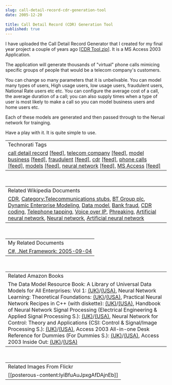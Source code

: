 ```yaml
---
slug: call-detail-record-cdr-generation-tool
date: 2005-12-20
 
title: Call Detail Record (CDR) Generation Tool
published: true
---
```

I have uploaded the Call Detail Record Generator that I created for my final year project a couple of years ago [<a href="http://www.kinlan.co.uk/finalyearproject/CDR%20Tool.zip">CDR Tool.zip</a>].  It is a MS Access 2003 Application.<p />The application will generate thousands of "virtual" phone calls mimicing specific groups of people that would be a telecom company's customers.<p />You can change so many parameters that it is unbelivable.  You can model many types of users,  High usage users, low usage users, fraudulent users, National Rate users etc etc.   You can configure the average cost of a call, the average duration of a call; you can also supply times when a type of user is most likely to make a call so you can model business users and home users etc.<p />Each of these models are generated and then passed through to the Nerual network for trainging.<p />Have a play with it.  It is quite simple to use.<p /><table class="TechnoratiHead TagHeader">
<tr><td>Technorati Tags</td></tr>
<tr class="Technorati"><td>
<a href="http://www.kinlan.co.uk/tag/call%20detail%20record" class="Tag" rel="tag">call detail record</a> <a href="http://feeds.technorati.com/feed/posts/tag/call%20detail%20record" class="Tag">[feed]</a>, <a href="http://www.kinlan.co.uk/tag/telecom%20company" class="Tag" rel="tag">telecom company</a> <a href="http://feeds.technorati.com/feed/posts/tag/telecom%20company" class="Tag">[feed]</a>, <a href="http://www.kinlan.co.uk/tag/model%20business" class="Tag" rel="tag">model business</a> <a href="http://feeds.technorati.com/feed/posts/tag/model%20business" class="Tag">[feed]</a>, <a href="http://www.kinlan.co.uk/tag/fraudulent" class="Tag" rel="tag">fraudulent</a> <a href="http://feeds.technorati.com/feed/posts/tag/fraudulent" class="Tag">[feed]</a>, <a href="http://www.kinlan.co.uk/tag/cdr" class="Tag" rel="tag">cdr</a> <a href="http://feeds.technorati.com/feed/posts/tag/cdr" class="Tag">[feed]</a>, <a href="http://www.kinlan.co.uk/tag/phone%20calls" class="Tag" rel="tag">phone calls</a> <a href="http://feeds.technorati.com/feed/posts/tag/phone%20calls" class="Tag">[feed]</a>, <a href="http://www.kinlan.co.uk/tag/models" class="Tag" rel="tag">models</a> <a href="http://feeds.technorati.com/feed/posts/tag/models" class="Tag">[feed]</a>, <a href="http://www.kinlan.co.uk/tag/neural%20network" class="Tag" rel="tag">neural network</a> <a href="http://feeds.technorati.com/feed/posts/tag/neural%20network" class="Tag">[feed]</a>, <a href="http://www.kinlan.co.uk/tag/MS%20Access" class="Tag" rel="tag">MS Access</a> <a href="http://feeds.technorati.com/feed/posts/tag/MS%20Access" class="Tag">[feed]</a>
</td></tr>
</table><br /><table class="TechnoratiHead TagHeader">
<tr><td>Related Wikipedia Documents</td></tr>
<tr class="Technorati"><td>
<a href="http://en.wikipedia.org/wiki/CDR" class="Tag" rel="tag">CDR</a>, <a href="http://en.wikipedia.org/wiki/Category:Telecommunications_stubs" class="Tag" rel="tag">Category:Telecommunications stubs</a>, <a href="http://en.wikipedia.org/wiki/British_Telecom" class="Tag" rel="tag">BT Group plc</a>, <a href="http://en.wikipedia.org/wiki/Dynamic_Enterprise_Modeling" class="Tag" rel="tag">Dynamic Enterprise Modeling</a>, <a href="http://en.wikipedia.org/wiki/Data_model" class="Tag" rel="tag">Data model</a>, <a href="http://en.wikipedia.org/wiki/Bank_fraud" class="Tag" rel="tag">Bank fraud</a>, <a href="http://en.wikipedia.org/wiki/CDR_coding" class="Tag" rel="tag">CDR coding</a>, <a href="http://en.wikipedia.org/wiki/Phone_tapping" class="Tag" rel="tag">Telephone tapping</a>, <a href="http://en.wikipedia.org/wiki/Voip" class="Tag" rel="tag">Voice over IP</a>, <a href="http://en.wikipedia.org/wiki/Phone_phreaker" class="Tag" rel="tag">Phreaking</a>, <a href="http://en.wikipedia.org/wiki/Artificial_neural_network" class="Tag" rel="tag">Artificial neural network</a>, <a href="http://en.wikipedia.org/wiki/Neural_net" class="Tag" rel="tag">Neural network</a>, <a href="http://en.wikipedia.org/wiki/Artificial_Neural_Networks" class="Tag" rel="tag">Artificial neural network</a>
</td></tr>
</table><br /><table class="TechnoratiHead TagHeader">
<tr><td>My Related Documents</td></tr>
<tr class="Technorati"><td><a href="http://www.kinlan.co.uk/archive/2005_09_04_dotnet-and-stuff_archive.html" class="Tag" rel="tag">C#, .Net Framework: 2005-09-04</a></td></tr>
</table><br /><table class="TechnoratiHead TagHeader">
<tr><td>Related Amazon Books</td></tr>
<tr class="Technorati"><td>The Data Model Resource Book: A Library of Universal Data Models for All Enterprises: Vol 1: <a href="http://www.amazon.co.uk/exec/obidos/redirect?tag=cnetfra-21&amp;link_code=xm2&amp;camp=2025&amp;creative=165953&amp;path=http://www.amazon.co.uk/gp/redirect.html%253fASIN=0471380237%2526tag=cnetfra-21%2526lcode=xm2%2526cID=2025%2526ccmID=165953%2526location=/o/ASIN/0471380237%25253FSubscriptionId=0CM2PVF6VAHJQKW5G782" class="Tag" rel="tag">(UK)</a>/<a href="http://www.amazon.com/exec/obidos/redirect?tag=cnetfra-20&amp;link_code=xm2&amp;camp=2025&amp;creative=165953&amp;path=http://www.amazon.com/gp/redirect.html%253fASIN=0471380237%2526tag=cnetfra-20%2526lcode=xm2%2526cID=2025%2526ccmID=165953%2526location=/o/ASIN/0471380237%25253FSubscriptionId=0CM2PVF6VAHJQKW5G782" class="Tag" rel="tag">(USA)</a>, Neural Network Learning: Theoretical Foundations: <a href="http://www.amazon.co.uk/exec/obidos/redirect?tag=cnetfra-21&amp;link_code=xm2&amp;camp=2025&amp;creative=165953&amp;path=http://www.amazon.co.uk/gp/redirect.html%253fASIN=052157353X%2526tag=cnetfra-21%2526lcode=xm2%2526cID=2025%2526ccmID=165953%2526location=/o/ASIN/052157353X%25253FSubscriptionId=0CM2PVF6VAHJQKW5G782" class="Tag" rel="tag">(UK)</a>/<a href="http://www.amazon.com/exec/obidos/redirect?tag=cnetfra-20&amp;link_code=xm2&amp;camp=2025&amp;creative=165953&amp;path=http://www.amazon.com/gp/redirect.html%253fASIN=052157353X%2526tag=cnetfra-20%2526lcode=xm2%2526cID=2025%2526ccmID=165953%2526location=/o/ASIN/052157353X%25253FSubscriptionId=0CM2PVF6VAHJQKW5G782" class="Tag" rel="tag">(USA)</a>, Practical Neural Network Recipes in C++ (with diskette): <a href="http://www.amazon.co.uk/exec/obidos/redirect?tag=cnetfra-21&amp;link_code=xm2&amp;camp=2025&amp;creative=165953&amp;path=http://www.amazon.co.uk/gp/redirect.html%253fASIN=0124790402%2526tag=cnetfra-21%2526lcode=xm2%2526cID=2025%2526ccmID=165953%2526location=/o/ASIN/0124790402%25253FSubscriptionId=0CM2PVF6VAHJQKW5G782" class="Tag" rel="tag">(UK)</a>/<a href="http://www.amazon.com/exec/obidos/redirect?tag=cnetfra-20&amp;link_code=xm2&amp;camp=2025&amp;creative=165953&amp;path=http://www.amazon.com/gp/redirect.html%253fASIN=0124790402%2526tag=cnetfra-20%2526lcode=xm2%2526cID=2025%2526ccmID=165953%2526location=/o/ASIN/0124790402%25253FSubscriptionId=0CM2PVF6VAHJQKW5G782" class="Tag" rel="tag">(USA)</a>, Handbook of Neural Network Signal Processing (Electrical Engineering &amp; Applied Signal Processing S.): <a href="http://www.amazon.co.uk/exec/obidos/redirect?tag=cnetfra-21&amp;link_code=xm2&amp;camp=2025&amp;creative=165953&amp;path=http://www.amazon.co.uk/gp/redirect.html%253fASIN=0849323592%2526tag=cnetfra-21%2526lcode=xm2%2526cID=2025%2526ccmID=165953%2526location=/o/ASIN/0849323592%25253FSubscriptionId=0CM2PVF6VAHJQKW5G782" class="Tag" rel="tag">(UK)</a>/<a href="http://www.amazon.com/exec/obidos/redirect?tag=cnetfra-20&amp;link_code=xm2&amp;camp=2025&amp;creative=165953&amp;path=http://www.amazon.com/gp/redirect.html%253fASIN=0849323592%2526tag=cnetfra-20%2526lcode=xm2%2526cID=2025%2526ccmID=165953%2526location=/o/ASIN/0849323592%25253FSubscriptionId=0CM2PVF6VAHJQKW5G782" class="Tag" rel="tag">(USA)</a>, Neural Network for Control: Theory and Applications (CSI: Control &amp; Signal/Image Processing S.): <a href="http://www.amazon.co.uk/exec/obidos/redirect?tag=cnetfra-21&amp;link_code=xm2&amp;camp=2025&amp;creative=165953&amp;path=http://www.amazon.co.uk/gp/redirect.html%253fASIN=0863802850%2526tag=cnetfra-21%2526lcode=xm2%2526cID=2025%2526ccmID=165953%2526location=/o/ASIN/0863802850%25253FSubscriptionId=0CM2PVF6VAHJQKW5G782" class="Tag" rel="tag">(UK)</a>/<a href="http://www.amazon.com/exec/obidos/redirect?tag=cnetfra-20&amp;link_code=xm2&amp;camp=2025&amp;creative=165953&amp;path=http://www.amazon.com/gp/redirect.html%253fASIN=0863802850%2526tag=cnetfra-20%2526lcode=xm2%2526cID=2025%2526ccmID=165953%2526location=/o/ASIN/0863802850%25253FSubscriptionId=0CM2PVF6VAHJQKW5G782" class="Tag" rel="tag">(USA)</a>, Access 2003 All-in-one Desk Reference for Dummies (For Dummies S.): <a href="http://www.amazon.co.uk/exec/obidos/redirect?tag=cnetfra-21&amp;link_code=xm2&amp;camp=2025&amp;creative=165953&amp;path=http://www.amazon.co.uk/gp/redirect.html%253fASIN=0764539884%2526tag=cnetfra-21%2526lcode=xm2%2526cID=2025%2526ccmID=165953%2526location=/o/ASIN/0764539884%25253FSubscriptionId=0CM2PVF6VAHJQKW5G782" class="Tag" rel="tag">(UK)</a>/<a href="http://www.amazon.com/exec/obidos/redirect?tag=cnetfra-20&amp;link_code=xm2&amp;camp=2025&amp;creative=165953&amp;path=http://www.amazon.com/gp/redirect.html%253fASIN=0764539884%2526tag=cnetfra-20%2526lcode=xm2%2526cID=2025%2526ccmID=165953%2526location=/o/ASIN/0764539884%25253FSubscriptionId=0CM2PVF6VAHJQKW5G782" class="Tag" rel="tag">(USA)</a>, Access 2003 Inside Out: <a href="http://www.amazon.co.uk/exec/obidos/redirect?tag=cnetfra-21&amp;link_code=xm2&amp;camp=2025&amp;creative=165953&amp;path=http://www.amazon.co.uk/gp/redirect.html%253fASIN=0735615136%2526tag=cnetfra-21%2526lcode=xm2%2526cID=2025%2526ccmID=165953%2526location=/o/ASIN/0735615136%25253FSubscriptionId=0CM2PVF6VAHJQKW5G782" class="Tag" rel="tag">(UK)</a>/<a href="http://www.amazon.com/exec/obidos/redirect?tag=cnetfra-20&amp;link_code=xm2&amp;camp=2025&amp;creative=165953&amp;path=http://www.amazon.com/gp/redirect.html%253fASIN=0735615136%2526tag=cnetfra-20%2526lcode=xm2%2526cID=2025%2526ccmID=165953%2526location=/o/ASIN/0735615136%25253FSubscriptionId=0CM2PVF6VAHJQKW5G782" class="Tag" rel="tag">(USA)</a>
</td></tr>
</table><br /><table class="TechnoratiHead TagHeader">
<tr><td>Related Images From Flickr</td></tr>
<tr class="Technorati"><td><span style="float: left;">[[posterous-content:IyiBfuAuJpxgAfDAjnEb]]</span></td></tr>
</table><div class="blogger-post-footer"><img class="posterous_download_image" src="https://blogger.googleusercontent.com/tracker/8109338-113509418456335713?l=www.kinlan.co.uk%2Findex.html" height="1" alt="" width="1" /></div>


